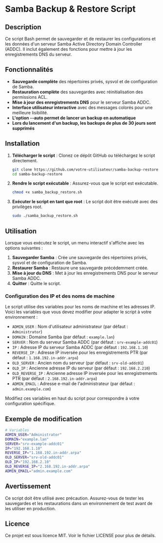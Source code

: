 # Samba Backup & Restore Script

## Description

Ce script Bash permet de sauvegarder et de restaurer les configurations et les données d'un serveur Samba Active Directory Domain Controller (ADDC). Il inclut également des fonctions pour mettre à jour les enregistrements DNS du serveur.

## Fonctionnalités

- **Sauvegarde complète** des répertoires privés, sysvol et de configuration de Samba.
- **Restauration complète** des sauvegardes avec réinitialisation des permissions ACL.
- **Mise à jour des enregistrements DNS** pour le serveur Samba ADDC.
- **Interface utilisateur interactive** avec des messages colorés pour une meilleure lisibilité.
- **L'option --auto permet de lancer un backup en automatique**
- **Lors du lancement d'un backup, les backups de plus de 30 jours sont supprimés**

## Installation

1. **Télécharger le script** :
   Clonez ce dépôt GitHub ou téléchargez le script directement.

   ```bash
   git clone https://github.com/votre-utilisateur/samba-backup-restore.git
   cd samba-backup-restore
   ```

2. **Rendre le script exécutable** :
   Assurez-vous que le script est exécutable.

   ```bash
   chmod +x samba_backup_restore.sh
   ```

3. **Exécuter le script en tant que root** :
   Le script doit être exécuté avec des privilèges root.

   ```bash
   sudo ./samba_backup_restore.sh
   ```

## Utilisation

Lorsque vous exécutez le script, un menu interactif s'affiche avec les options suivantes :

1. **Sauvegarder Samba** : Crée une sauvegarde des répertoires privés, sysvol et de configuration de Samba.
2. **Restaurer Samba** : Restaure une sauvegarde précédemment créée.
3. **Mise à jour du DNS** : Met à jour les enregistrements DNS pour le serveur Samba ADDC.
4. **Quitter** : Quitte le script.

### Configuration des IP et des noms de machine

Le script utilise des variables pour les noms de machine et les adresses IP. Voici les variables que vous devez modifier pour adapter le script à votre environnement :

- `ADMIN_USER` : Nom d'utilisateur administrateur (par défaut : `Administrator`)
- `DOMAIN` : Domaine Samba (par défaut : `example.lan`)
- `SERVER` : Nom du serveur Samba ADDC (par défaut : `srv-example-addc01`)
- `IP` : Adresse IP du serveur Samba ADDC (par défaut : `192.168.1.10`)
- `REVERSE_IP` : Adresse IP inversée pour les enregistrements PTR (par défaut : `1.168.192.in-addr.arpa`)
- `OLD_SERVER` : Ancien nom du serveur (par défaut : `srv-old-addc01`)
- `OLD_IP` : Ancienne adresse IP du serveur (par défaut : `192.168.2.210`)
- `OLD_REVERSE_IP` : Ancienne adresse IP inversée pour les enregistrements PTR (par défaut : `2.168.192.in-addr.arpa`)
- `ADMIN_EMAIL` : Adresse e-mail de l'administrateur (par défaut : `admin.example.com`)

Modifiez ces variables en haut du script pour correspondre à votre configuration spécifique.

## Exemple de modification

```bash
# Variables
ADMIN_USER="Administrator"
DOMAIN="example.lan"
SERVER="srv-example-addc01"
IP="192.168.1.10"
REVERSE_IP="1.168.192.in-addr.arpa"
OLD_SERVER="srv-old-addc01"
OLD_IP="192.168.2.10"
OLD_REVERSE_IP="2.168.192.in-addr.arpa"
ADMIN_EMAIL="admin.example.com"
```

## Avertissement

Ce script doit être utilisé avec précaution. Assurez-vous de tester les sauvegardes et les restaurations dans un environnement de test avant de les utiliser en production.

## Licence

Ce projet est sous licence MIT. Voir le fichier LICENSE pour plus de détails.

